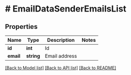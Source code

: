 # # EmailDataSenderEmailsList

## Properties

Name | Type | Description | Notes
------------ | ------------- | ------------- | -------------
**id** | **int** | Id |
**email** | **string** | Email address |

[[Back to Model list]](../../README.md#models) [[Back to API list]](../../README.md#endpoints) [[Back to README]](../../README.md)
